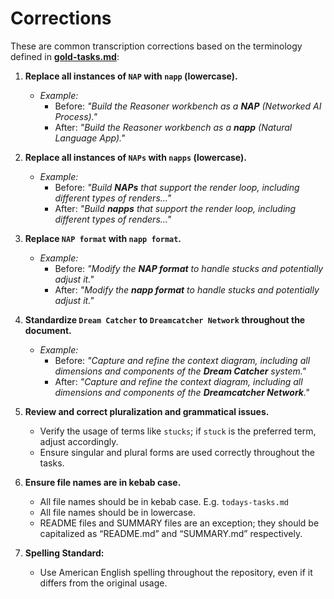 # Corrections

These are common transcription corrections based on the terminology defined in
**[gold-tasks.md](gold-tasks.md)**:

1. **Replace all instances of `NAP` with `napp` (lowercase).**
   - _Example:_
     - Before: _"Build the Reasoner workbench as a **NAP** (Networked AI
       Process)."_
     - After: _"Build the Reasoner workbench as a **napp** (Natural Language
       App)."_

2. **Replace all instances of `NAPs` with `napps` (lowercase).**
   - _Example:_
     - Before: _"Build **NAPs** that support the render loop, including
       different types of renders..."_
     - After: _"Build **napps** that support the render loop, including
       different types of renders..."_

3. **Replace `NAP format` with `napp format`.**
   - _Example:_
     - Before: _"Modify the **NAP format** to handle stucks and potentially
       adjust it."_
     - After: _"Modify the **napp format** to handle stucks and potentially
       adjust it."_

4. **Standardize `Dream Catcher` to `Dreamcatcher Network` throughout the
   document.**
   - _Example:_
     - Before: _"Capture and refine the context diagram, including all
       dimensions and components of the **Dream Catcher** system."_
     - After: _"Capture and refine the context diagram, including all dimensions
       and components of the **Dreamcatcher Network**."_

5. **Review and correct pluralization and grammatical issues.**
   - Verify the usage of terms like `stucks`; if `stuck` is the preferred term,
     adjust accordingly.
   - Ensure singular and plural forms are used correctly throughout the tasks.

6. **Ensure file names are in kebab case.**
   - All file names should be in kebab case. E.g. `todays-tasks.md`
   - All file names should be in lowercase.
   - README files and SUMMARY files are an exception; they should be capitalized
     as “README.md” and “SUMMARY.md” respectively.

7. **Spelling Standard:**
   - Use American English spelling throughout the repository, even if it differs
     from the original usage.

